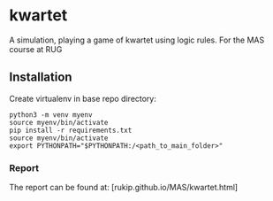 # kwartet
A simulation, playing a game of kwartet using logic rules. For the MAS course at RUG

## Installation
Create virtualenv in base repo directory:
```
python3 -m venv myenv
source myenv/bin/activate
pip install -r requirements.txt
source myenv/bin/activate
export PYTHONPATH="$PYTHONPATH:/<path_to_main_folder>"
```
### Report
The report can be found at: [rukip.github.io/MAS/kwartet.html]
